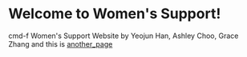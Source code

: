# Welcome to Women's Support!
cmd-f Women's Support Website by Yeojun Han, Ashley Choo, Grace Zhang
and this is [another_page](another-file)
